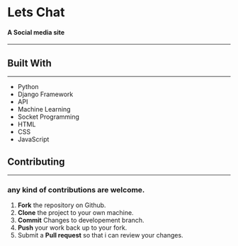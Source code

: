 ﻿# Lets Chat
 #### A Social media site
***

##  Built With
***
*  Python
*  Django Framework
*  API
*  Machine Learning
*  Socket Programming
*  HTML
*  CSS
*  JavaScript




##  Contributing
***
###  any kind of contributions are welcome.
1.  **Fork** the repository on Github.
2.  **Clone** the project to your own machine.
3.  **Commit** Changes to developement branch.
4.  **Push** your work back up to your fork.
5.  Submit a **Pull request** so that i can review your changes.
